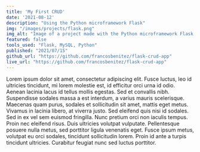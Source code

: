 ```yaml
---
title: 'My First CRUD'
date: '2021-08-12'
description: "Using the Python microframework Flask"
img: "/images/projects/flask.png"
img_alt: "Image of a project made with the Python microframework Flask."
featured: false
tools_used: "Flask, MySQL, Python"
published: "2021/07/15"
github_url: "https://github.com/francosbenitez/flask-crud-app"
live_url: "https://github.com/francosbenitez/flask-crud-app"
---
```


Lorem ipsum dolor sit amet, consectetur adipiscing elit. Fusce luctus, leo id ultricies tincidunt, mi lorem molestie est, id efficitur orci urna id odio. Aenean lacinia lacus id tellus mollis egestas. Sed et convallis nibh. Suspendisse sodales massa a est interdum, a varius mauris scelerisque. Maecenas quam purus, sodales et sollicitudin sit amet, mattis eget metus. Vivamus in lacinia libero, at viverra justo. Sed eleifend quis nisi id sodales. Sed in ex vel sem euismod fringilla. Nunc pretium orci non iaculis tempus. Proin nec eleifend risus. Duis ultricies volutpat vulputate. Pellentesque posuere nulla metus, sed porttitor ligula venenatis eget. Fusce ipsum metus, volutpat eu orci sodales, tincidunt sollicitudin lorem. Proin id ante a turpis tincidunt ultricies. Curabitur feugiat nunc sed luctus porttitor.